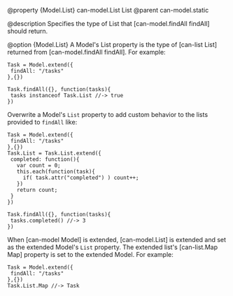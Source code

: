 @property {Model.List} can-model.List List
@parent can-model.static

@description Specifies the type of List that [can-model.findAll findAll]
should return.

@option {Model.List} A Model's List property is the
type of [can-list List] returned
from [can-model.findAll findAll]. For example:

```
Task = Model.extend({
 findAll: "/tasks"
},{})

Task.findAll({}, function(tasks){
 tasks instanceof Task.List //-> true
})
```

Overwrite a Model's `List` property to add custom
behavior to the lists provided to `findAll` like:

```
Task = Model.extend({
 findAll: "/tasks"
},{})
Task.List = Task.List.extend({
 completed: function(){
   var count = 0;
   this.each(function(task){
     if( task.attr("completed") ) count++;
   })
   return count;
 }
})

Task.findAll({}, function(tasks){
 tasks.completed() //-> 3
})
```

When [can-model Model] is extended,
[can-model.List] is extended and set as the extended Model's
`List` property. The extended list's [can-list.Map Map] property
is set to the extended Model.  For example:

```
Task = Model.extend({
 findAll: "/tasks"
},{})
Task.List.Map //-> Task
```